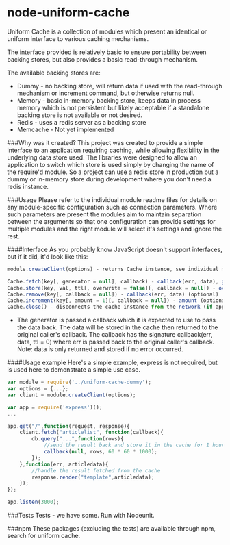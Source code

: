 node-uniform-cache
==================

Uniform Cache is a collection of modules which present an identical or uniform interface to various caching mechanisms.

The interface provided is relatively basic to ensure portability between backing stores, but also provides a basic read-through mechanism.

The available backing stores are:
* Dummy - no backing store, will return data if used with the read-through mechanism or increment command, but otherwise returns null.
* Memory - basic in-memory backing store, keeps data in process memory which is not persistent but likely acceptable if a standalone backing store is not available or not desired.
* Redis - uses a redis server as a backing store
* Memcache - Not yet implemented

###Why was it created?
This project was created to provide a simple interface to an application requiring caching, while allowing flexibility in the underlying data store used.
The libraries were designed to allow an application to switch which store is used simply by changing the name of the require'd module. So a project can use a redis store in production but a dummy or in-memory store during development where you don't need a redis instance.

###Usage
Please refer to the individual module readme files for details on any module-specific configuration such as connection parameters. 
Where such parameters are present the modules aim to maintain separation between the arguments so that one configuration can provide settings for multiple modules and the right module will select it's settings and ignore the rest.

####Interface
As you probably know JavaScript doesn't support interfaces, but if it did, it'd look like this:
```JavaScript
module.createClient(options) - returns Cache instance, see individual modules for options

Cache.fetch(key[, generator = null], callback) - callback(err, data), generator(callback)* (optional)
Cache.store(key, val, ttl[, overwrite = false][, callback = null]) - overwrite (optional, default: false), callback(err, data) (optional). TTL measured in milliseconds, negative value indicates "don't store"
Cache.remove(key[, callback = null]) - callback(err, data) (optional)
Cache.increment(key[, amount = 1][, callback = null]) - amount (optional, default: 1), callback(err, data) (optional)
Cache.close() - disconnects the cache instance from the network (if applicable)
```

 * The generator is passed a callback which it is expected to use to pass the data back. The data will be stored in the cache then returned to the original caller's callback.
The callback has the signature callback(err, data, ttl = 0) where err is passed back to the original caller's callback. Note: data is only returned and stored if no error occurred.

####Usage example
Here's a simple example, express is not required, but is used here to demonstrate a simple use case.
```JavaScript
var module = require('../uniform-cache-dummy');
var options = {...};
var client = module.createClient(options);

var app = require('express')();
...

app.get("/",function(request, response){
	client.fetch("articlelist", function(callback){
		db.query("...",function(rows){
			//send the result back and store it in the cache for 1 hour
			callback(null, rows, 60 * 60 * 1000);
		});
	},function(err, articledata){
		//handle the result fetched from the cache
		response.render("template",articledata);
	});
});

app.listen(3000);
```

###Tests
Tests - we have some. Run with Nodeunit.

###npm
These packages (excluding the tests) are available through npm, search for uniform cache.